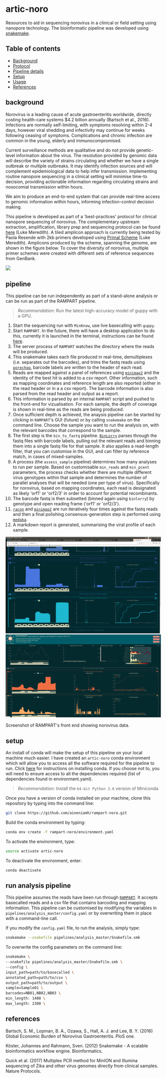 # artic-noro

Resources to aid in sequencing norovirus in a clinical or field setting using nanopore technology. The bioinformatic pipeline was developed using [snakemake](https://snakemake.readthedocs.io/en/stable/). 

## Table of contents

  * [Background](#background)
  * [Protocol](protocol/Norovirus-2kb-Nanopore-sequencing-protocol.md)
  * [Pipeline details](#pipeline)
  * [Setup](#setup)
  * [Usage](#usage)
  * [References](#references)

## background

Norovirus is a leading cause of acute gastroenteritis worldwide, directly costing health-care systems $4.2 billion annually (Bartsch et al., 2016). Infections are normally self-limiting, with symptoms resolving within 2-4 days, however viral shedding and infectivity may continue for weeks following ceasing of symptoms. Complications and chronic infection are common in the young, elderly and immunocompromised.

Current surveillance methods are qualitative and do not provide genetic-level information about the virus. The resolution provided by genomic data will describe the variety of strains circulating and whether we have a single outbreak or multiple outbreaks. It may identify infection sources and will complement epidemiological data to help infer transmission. Implementing routine nanopore sequencing in a clinical setting will minimise time-to decision, providing actionable information regarding circulating strains and nosocomial transmission within hours.

We aim to produce an end-to-end system that can provide real-time access to genomic information within hours, informing infection-control decision making.

This pipeline is developed as part of a 'best-practices' protocol for clinical nanopore sequencing of norovirus. The complementary upstream extraction, amplification, library prep and sequencing protocol can be found [here](protocol/Norovirus-2kb-Nanopore-sequencing-protocol.md) (Luke Meredith). A tiled amplicon approach is currently being tested by Paola Resende with 2kb primers developed using [Primal Scheme](http://primal.zibraproject.org/) (Luke Meredith). Amplicons produced by the scheme, spanning the genome, are shown in the figure below. To cover the diversity of norovirus, multiple primer schemes were created with different sets of reference sequences from GenBank. 


<img src="https://github.com/aineniamh/rampart-noro/blob/master/primer-schemes/noro2kb/V2/noro2kb.amplicons.poster.png">

## pipeline

This pipeline can be run independently as part of a stand-alone analysis or can be run as part of the RAMPART pipeline. 

> *Recommendation:* Run the latest high-accuracy model of guppy with a GPU.


1. Start the sequencing run with ``MinKnow``, use live basecalling with ``guppy``.
2. Start ``RAMPART``. In the future, there will have a desktop application to do this, currently it is launched in the terminal, instructions can be found [here](https://github.com/artic-network/rampart).
3. The server process of ``RAMPART`` watches the directory where the reads will be produced.
4. This snakemake takes each file produced in real-time, demultiplexes (i.e. separates out the barcodes), and trims the fastq reads using [``porechop``](https://github.com/rambaut/Porechop), barcode labels are written to the header of each read.
5. Reads are mapped against a panel of references using [``minimap2``](https://github.com/lh3/minimap2) and the identity of the best hit is added to  a csv report. Other information, such as mapping coordinates and reference length are also reported (either in the read header or in a a csv report). The barcode information is also parsed from the read header and output as a report.
6. This information is parsed by an internal ``RAMPART`` script and pushed to the front-end for vizualisation. For each sample, the depth of coverage is shown in real-time as the reads are being produced.
7. Once sufficient depth is achieved, the anaysis pipeline can be started by clicking in ``RAMPART``'s GUI (future) or by calling ``snakemake`` on the command line. Choose the sample you want to run the analysis on, with the relevant barcodes that correspond to the sample.
8. The first step is the ``bin_to_fastq`` pipeline. [``BinLorry``](https://github.com/rambaut/binlorry) parses through the fastq files with barcode labels, pulling out the relevant reads and binning them into a single fastq file for that sample. It also applies a read-length filter, that you can customise in the GUI, and can filter by reference match, in cases of mixed-samples.
9. A process (the ``assess_sample`` pipeline) determines how many analyses to run per sample. Based on customisable ``min_reads`` and ``min_pcent`` parameters, the process checks whether there are multiple different virus genotypes within that sample and determines the number of parallel analyses that will be needed (one per type of virus). Specifically for norovirus, based on mapping coordinates, each read is designated as likely 'orf1' or 'orf2/3' in order to account for potential recombinants.
10. The barcode fastq is then subsetted (binned again using ``binlorry``) by genotype and open reading frame ('orf1' or 'orf2/3'). 
11. [``racon``](https://github.com/isovic/racon) and [``minimap2``](https://github.com/lh3/minimap2) are run iteratively four times against the fastq reads and then a final polishing consensus-generation step is performed using [``medaka``](https://github.com/nanoporetech/medaka). 
12. A markdown report is generated, summarising the viral profile of each sample. 

<img src="https://github.com/aineniamh/rampart-noro/blob/master/figures/noro_amplicons1.png">
<img src="https://github.com/aineniamh/rampart-noro/blob/master/figures/noro_amplicons2.png">

Screenshot of RAMPART's front end showing norovirus data. 


## setup

An install of conda will make the setup of this pipeline on your local machine much easier. I have created an ``artic-noro`` conda environment which will allow you to access all the software required for the pipeline to run. Click [here](https://conda.io/docs/user-guide/install/) for instructions on installing conda. If you choose not to, you will need to ensure access to all the dependencies required (list of dependencies found in environment.yaml).

> *Recommendation:* Install the `64-bit Python 3.6` version of Miniconda

Once you have a version of conda installed on your machine, clone this repository by typing into the command line:

```bash
git clone https://github.com/aineniamh/rampart-noro.git
```

Build the conda environment by typing:

```bash
conda env create -f rampart-noro/environment.yaml
```

To activate the environment, type:

```bash
source activate artic-noro
```

To deactivate the environment, enter:

```bash
conda deactivate
```

## run analysis pipeline

This pipeline assumes the reads have been run through [``RAMPART``](https://github.com/artic-network/rampart). It accepts basecalled reads and a csv file that contains barcoding and mapping information. This pipeline can be customised by modifying the variables in ``pipelines/analysis_master/config.yaml`` or by overwriting them in place with a command-line call.

If you modify the ``config.yaml`` file, to run the analysis, simply type:

```bash
snakemake --snakefile pipelines/analysis_master/Snakefile.smk
```

To overwrite the config parameters on the command line:

```bash
snakemake \
--snakefile pipelines/analysis_master/Snakefile.smk \
--config \
input_path=path/to/basecalled \
annotated_path=path/to/csv \
output_path=path/to/output \
sample=Sample01 \
barcodes=NB01,NB02,NB03 \
min_length: 1400 \
max_length: 2300 \
```

## references

Bartsch, S. M., Lopman, B. A., Ozawa, S., Hall, A. J. and Lee, B. Y. (2016) Global Economic Burden of Norovirus Gastroenteritis. PloS one.

Köster, Johannes and Rahmann, Sven. (2012) Snakemake - A scalable bioinformatics workflow engine. Bioinformatics.

Quick et al. (2017) Multiplex PCR method for MinION and Illumina sequencing of Zika and other virus genomes directly from clinical samples. Nature Protocols.
